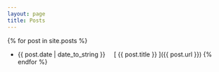 ```yaml
---
layout: page
title: Posts
---
```


{% for post in site.posts %}
  * {{ post.date | date_to_string }} &nbsp; &nbsp; [ {{ post.title }} ]({{ post.url }})
{% endfor %}